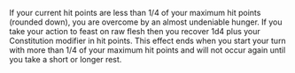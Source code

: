 If your current hit points are less than 1/4 of your maximum hit points (rounded down), you are overcome by an almost undeniable hunger. If you take your action to feast on raw flesh then you recover 1d4 plus your Constitution modifier in hit points. This effect ends when you start your turn with more than 1/4 of your maximum hit points and will not occur again until you take a short or longer rest.